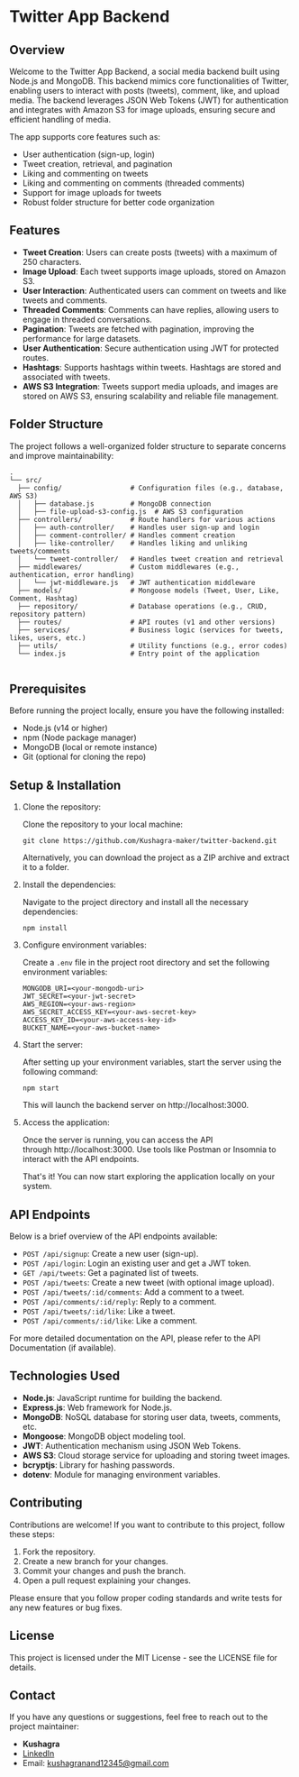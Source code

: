 # Twitter App Backend

## Overview

Welcome to the Twitter App Backend, a social media backend built using Node.js and MongoDB. This backend mimics core functionalities of Twitter, enabling users to interact with posts (tweets), comment, like, and upload media. The backend leverages JSON Web Tokens (JWT) for authentication and integrates with Amazon S3 for image uploads, ensuring secure and efficient handling of media.

The app supports core features such as:

- User authentication (sign-up, login)
- Tweet creation, retrieval, and pagination
- Liking and commenting on tweets
- Liking and commenting on comments (threaded comments)
- Support for image uploads for tweets
- Robust folder structure for better code organization

## Features

- **Tweet Creation**: Users can create posts (tweets) with a maximum of 250 characters.
- **Image Upload**: Each tweet supports image uploads, stored on Amazon S3.
- **User Interaction**: Authenticated users can comment on tweets and like tweets and comments.
- **Threaded Comments**: Comments can have replies, allowing users to engage in threaded conversations.
- **Pagination**: Tweets are fetched with pagination, improving the performance for large datasets.
- **User Authentication**: Secure authentication using JWT for protected routes.
- **Hashtags**: Supports hashtags within tweets. Hashtags are stored and associated with tweets.
- **AWS S3 Integration**: Tweets support media uploads, and images are stored on AWS S3, ensuring scalability and reliable file management.

## Folder Structure

The project follows a well-organized folder structure to separate concerns and improve maintainability:

```
.
└── src/
  ├── config/                 # Configuration files (e.g., database, AWS S3)
  │   ├── database.js         # MongoDB connection
  │   ├── file-upload-s3-config.js  # AWS S3 configuration
  ├── controllers/            # Route handlers for various actions
  │   ├── auth-controller/    # Handles user sign-up and login
  │   ├── comment-controller/ # Handles comment creation
  │   ├── like-controller/    # Handles liking and unliking tweets/comments
  │   └── tweet-controller/   # Handles tweet creation and retrieval
  ├── middlewares/            # Custom middlewares (e.g., authentication, error handling)
  │   └── jwt-middleware.js   # JWT authentication middleware
  ├── models/                 # Mongoose models (Tweet, User, Like, Comment, Hashtag)
  ├── repository/             # Database operations (e.g., CRUD, repository pattern)
  ├── routes/                 # API routes (v1 and other versions)
  ├── services/               # Business logic (services for tweets, likes, users, etc.)
  ├── utils/                  # Utility functions (e.g., error codes)
  └── index.js                # Entry point of the application


```

## Prerequisites

Before running the project locally, ensure you have the following installed:

- Node.js (v14 or higher)
- npm (Node package manager)
- MongoDB (local or remote instance)
- Git (optional for cloning the repo)

## Setup & Installation

1.  Clone the repository:

    Clone the repository to your local machine:

    `git clone https://github.com/Kushagra-maker/twitter-backend.git`

    Alternatively, you can download the project as a ZIP archive and extract it to a folder.

2.  Install the dependencies:

    Navigate to the project directory and install all the necessary dependencies:

    ```cd twitter-backend-api
    npm install
    ```

3.  Configure environment variables:

    Create a `.env` file in the project root directory and set the following environment variables:

    ```PORT=3000
    MONGODB_URI=<your-mongodb-uri>
    JWT_SECRET=<your-jwt-secret>
    AWS_REGION=<your-aws-region>
    AWS_SECRET_ACCESS_KEY=<your-aws-secret-key>
    ACCESS_KEY_ID=<your-aws-access-key-id>
    BUCKET_NAME=<your-aws-bucket-name>
    ```

4.  Start the server:

    After setting up your environment variables, start the server using the following command:

    `npm start`

    This will launch the backend server on http://localhost:3000.

5.  Access the application:

    Once the server is running, you can access the API through http://localhost:3000. Use tools like Postman or Insomnia to interact with the API endpoints.

    That's it! You can now start exploring the application locally on your system.

## API Endpoints

Below is a brief overview of the API endpoints available:

- `POST /api/signup`: Create a new user (sign-up).
- `POST /api/login`: Login an existing user and get a JWT token.
- `GET /api/tweets`: Get a paginated list of tweets.
- `POST /api/tweets`: Create a new tweet (with optional image upload).
- `POST /api/tweets/:id/comments`: Add a comment to a tweet.
- `POST /api/comments/:id/reply`: Reply to a comment.
- `POST /api/tweets/:id/like`: Like a tweet.
- `POST /api/comments/:id/like`: Like a comment.

For more detailed documentation on the API, please refer to the API Documentation (if available).

## Technologies Used

- **Node.js**: JavaScript runtime for building the backend.
- **Express.js**: Web framework for Node.js.
- **MongoDB**: NoSQL database for storing user data, tweets, comments, etc.
- **Mongoose**: MongoDB object modeling tool.
- **JWT**: Authentication mechanism using JSON Web Tokens.
- **AWS S3**: Cloud storage service for uploading and storing tweet images.
- **bcryptjs**: Library for hashing passwords.
- **dotenv**: Module for managing environment variables.

## Contributing

Contributions are welcome! If you want to contribute to this project, follow these steps:

1. Fork the repository.
2. Create a new branch for your changes.
3. Commit your changes and push the branch.
4. Open a pull request explaining your changes.

Please ensure that you follow proper coding standards and write tests for any new features or bug fixes.

## License

This project is licensed under the MIT License - see the LICENSE file for details.

## Contact

If you have any questions or suggestions, feel free to reach out to the project maintainer:

- **Kushagra**
- [LinkedIn](https://www.linkedin.com/in/kushagraanand12/)
- Email: kushagranand12345@gmail.com
